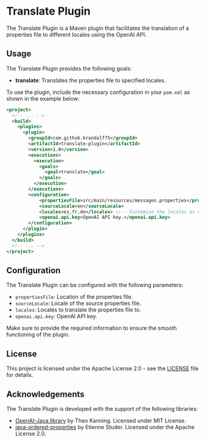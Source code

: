 # Translate Plugin

The Translate Plugin is a Maven plugin that facilitates the translation of a properties file to different locales using the OpenAI API.

## Usage

The Translate Plugin provides the following goals:

- **translate**: Translates the properties file to specified locales.

To use the plugin, include the necessary configuration in your `pom.xml` as shown in the example below:

```xml
<project>
  <!-- ... -->
  <build>
    <plugins>
      <plugin>
        <groupId>com.github.krandalf75</groupId>
        <artifactId>translate-plugin</artifactId>
        <version>1.0</version>
        <executions>
          <execution>
            <goals>
              <goal>translate</goal>
            </goals>
          </execution>
        </executions>
        <configuration>
            <propertiesFile>src/main/resources/messages.properties</propertiesFile>
            <sourceLocale>en</sourceLocale>
            <locales>es,fr,de</locales> <!-- Customize the locales as needed -->
            <openai.api.key>OpenAI API key.</openai.api.key>
        </configuration>
      </plugin>
    </plugins>
  </build>
  <!-- ... -->
</project>
```

## Configuration

The Translate Plugin can be configured with the following parameters:

- `propertiesFile`: Location of the properties file.
- `sourceLocale`: Locale of the source properties file.
- `locales`: Locales to translate the properties file to.
- `openai.api.key`: OpenAI API key.

Make sure to provide the required information to ensure the smooth functioning of the plugin.

## License

This project is licensed under the Apache License 2.0 - see the [LICENSE](LICENSE) file for details.


## Acknowledgements

The Translate Plugin is developed with the support of the following libraries:

- [OpenAI-Java library](https://github.com/TheoKanning/openai-java) by Theo Kanning. Licensed under MIT License.
- [java-ordered-properties](https://github.com/etiennestuder/java-ordered-properties) by Etienne Studer. Licensed under the Apache License 2.0.

